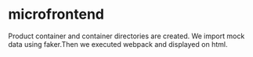 # microfrontend

Product container and container directories are created. We import mock data using faker.Then we executed webpack and displayed on html.
